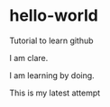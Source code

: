 # hello-world
Tutorial to learn github

I am clare.

I am learning by doing.

This is my latest attempt
